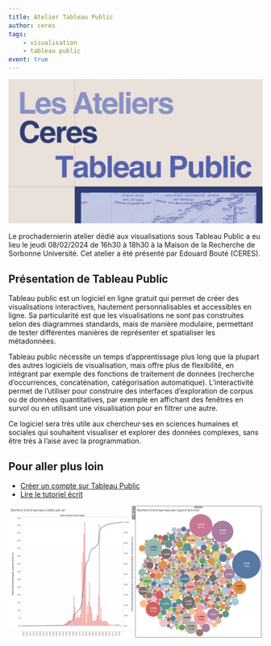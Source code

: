 ```yaml
---
title: Atelier Tableau Public
author: ceres
tags:
    - visualisation
    - tableau public
event: true
---
```


![](atelier_tableau_public.png)

<aside>

Le prochadernierin atelier dédié aux visualisations sous Tableau Public a eu lieu le jeudi 08/02/2024 de 16h30 à 18h30 à la Maison de la Recherche de Sorbonne Université. Cet atelier a été présenté par Edouard Bouté (CERES).

</aside>

## Présentation de Tableau Public

Tableau public est un logiciel en ligne gratuit qui permet de créer des visualisations interactives, hautement personnalisables et accessibles en ligne. Sa particularité est que les visualisations ne sont pas construites selon des diagrammes standards, mais de manière modulaire, permettant de tester différentes manières de représenter et spatialiser les métadonnées.

Tableau public nécessite un temps d’apprentissage plus long que la plupart des autres logiciels de visualisation, mais offre plus de flexibilité, en intégrant par exemple des fonctions de traitement de données (recherche d’occurrences, concaténation, catégorisation automatique). L’interactivité permet de l’utiliser pour construire des interfaces d’exploration de corpus ou de données quantitatives, par exemple en affichant des fenêtres en survol ou en utilisant une visualisation pour en filtrer une autre.

Ce logiciel sera très utile aux chercheur·ses en sciences humaines et sociales qui souhaitent visualiser et explorer des données complexes, sans être très à l’aise avec la programmation.

## Pour aller plus loin

- [Créer un compte sur Tableau Public](https://public.tableau.com/desktop/signup_unification.html)
- [Lire le tutoriel écrit](./../2_cards_tutoriels/2024-02-08_Tutoriel_tableau_Public/)

![](tableau-public.png)